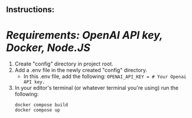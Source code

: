 ## **Instructions:**
# *Requirements: OpenAI API key, Docker, Node.JS*

1. Create "config" directory in project root.
2. Add a .env file in the newly created "config" directory.
    - In this .env file, add the following:
        ```OPENAI_API_KEY = # Your Openai API key.```
3. In your editor's terminal (or whatever terminal you're using) run the following:
    ```
    docker compose build
    docker compose up
    ```
